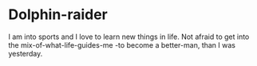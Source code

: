 Dolphin-raider
==============

I am into sports and I love to learn new things in life. Not afraid to get into the mix-of-what-life-guides-me -to become a better-man, than I was yesterday. 
